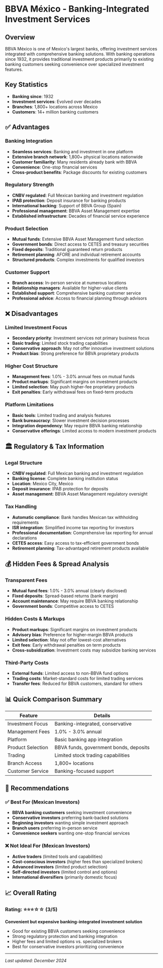 # BBVA México - Banking-Integrated Investment Services

## Overview
BBVA México is one of Mexico's largest banks, offering investment services integrated with comprehensive banking solutions. With banking operations since 1932, it provides traditional investment products primarily to existing banking customers seeking convenience over specialized investment features.

## Key Statistics
- **Banking since**: 1932
- **Investment services**: Evolved over decades
- **Branches**: 1,800+ locations across Mexico
- **Customers**: 14+ million banking customers

## ✅ Advantages

### Banking Integration
- **Seamless services**: Banking and investment in one platform
- **Extensive branch network**: 1,800+ physical locations nationwide
- **Customer familiarity**: Many residents already bank with BBVA
- **Convenience**: One-stop financial services
- **Cross-product benefits**: Package discounts for existing customers

### Regulatory Strength
- **CNBV regulated**: Full Mexican banking and investment regulation
- **IPAB protection**: Deposit insurance for banking products
- **International backing**: Support of BBVA Group (Spain)
- **Professional management**: BBVA Asset Management expertise
- **Established infrastructure**: Decades of financial service experience

### Product Selection
- **Mutual funds**: Extensive BBVA Asset Management fund selection
- **Government bonds**: Direct access to CETES and treasury securities
- **Fixed deposits**: Traditional guaranteed return products
- **Retirement planning**: AFORE and individual retirement accounts
- **Structured products**: Complex investments for qualified investors

### Customer Support
- **Branch access**: In-person service at numerous locations
- **Relationship managers**: Available for higher-value clients
- **Established support**: Comprehensive banking customer service
- **Professional advice**: Access to financial planning through advisors

## ❌ Disadvantages

### Limited Investment Focus
- **Secondary priority**: Investment services not primary business focus
- **Basic trading**: Limited stock trading capabilities
- **Conservative approach**: May not offer innovative investment solutions
- **Product bias**: Strong preference for BBVA proprietary products

### Higher Cost Structure
- **Management fees**: 1.0% - 3.0% annual fees on mutual funds
- **Product markups**: Significant margins on investment products
- **Limited selection**: May push higher-fee proprietary products
- **Exit penalties**: Early withdrawal fees on fixed-term products

### Platform Limitations
- **Basic tools**: Limited trading and analysis features
- **Bank bureaucracy**: Slower investment decision processes
- **Integration dependency**: May require BBVA banking relationship
- **Conservative offerings**: Limited access to modern investment products

## 🏛️ Regulatory & Tax Information

### Legal Structure
- **CNBV regulated**: Full Mexican banking and investment regulation
- **Banking license**: Complete banking institution status
- **Location**: Mexico City, Mexico
- **Deposit insurance**: IPAB protection for deposits
- **Asset management**: BBVA Asset Management regulatory oversight

### Tax Handling
- **Automatic compliance**: Bank handles Mexican tax withholding requirements
- **ISR integration**: Simplified income tax reporting for investors
- **Professional documentation**: Comprehensive tax reporting for annual declarations
- **CETES access**: Easy access to tax-efficient government bonds
- **Retirement planning**: Tax-advantaged retirement products available

## 💰 Hidden Fees & Spread Analysis

### Transparent Fees
- **Mutual fund fees**: 1.0% - 3.0% annual (clearly disclosed)
- **Fixed deposits**: Spread-based returns (bank margin)
- **Account maintenance**: May require BBVA banking relationship
- **Government bonds**: Competitive access to CETES

### Hidden Costs & Markups
- **Product markups**: Significant margins on investment products
- **Advisory bias**: Preference for higher-margin BBVA products
- **Limited selection**: May not offer lowest-cost alternatives
- **Exit fees**: Early withdrawal penalties on term products
- **Cross-subsidization**: Investment costs may subsidize banking services

### Third-Party Costs
- **External funds**: Limited access to non-BBVA fund options
- **Trading costs**: Market-standard costs for limited trading services
- **Transfer fees**: Reduced for BBVA customers, standard for others

## 📊 Quick Comparison Summary

| Feature | Details |
|---------|---------|
| Investment Focus | Banking-integrated, conservative |
| Management Fees | 1.0% - 3.0% annual |
| Platform | Basic banking app integration |
| Product Selection | BBVA funds, government bonds, deposits |
| Trading | Limited stock trading capabilities |
| Branch Access | 1,800+ locations |
| Customer Service | Banking-focused support |

## 🎯 Recommendations

### ✅ Best For (Mexican Investors)
- **BBVA banking customers** seeking investment convenience
- **Conservative investors** preferring bank-backed solutions
- **Beginning investors** wanting simple investment approach
- **Branch users** preferring in-person service
- **Convenience seekers** wanting one-stop financial services

### ❌ Not Ideal For (Mexican Investors)
- **Active traders** (limited tools and capabilities)
- **Cost-conscious investors** (higher fees than specialized brokers)
- **Advanced investors** (limited product selection)
- **Self-directed investors** (limited control and options)
- **International diversifiers** (primarily domestic focus)

## 📈 Overall Rating

### Rating: ⭐⭐⭐☆☆ (3/5)
**Convenient but expensive banking-integrated investment solution**
- Good for existing BBVA customers seeking convenience
- Strong regulatory protection and banking integration
- Higher fees and limited options vs. specialized brokers
- Best for conservative investors prioritizing convenience

---

*Last updated: December 2024*

